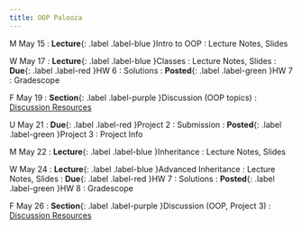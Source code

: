 ```yaml
---
title: OOP Palooza
---
```


M May 15
: **Lecture**{: .label .label-blue }Intro to OOP
  : Lecture Notes, Slides

W May 17
: **Lecture**{: .label .label-blue }Classes
  : Lecture Notes, Slides
: **Due**{: .label .label-red }HW 6
  : Solutions
: **Posted**{: .label .label-green }HW 7
  : Gradescope

F May 19
: **Section**{: .label .label-purple }Discussion (OOP topics)
  : [Discussion Resources](https://drive.google.com/drive/folders/1TBOqhuq2-JFEcW0KNkbnC6UXtpGUsATe)

U May 21
: **Due**{: .label .label-red }Project 2
  : Submission
: **Posted**{: .label .label-green }Project 3
  : Project Info


M May 22
: **Lecture**{: .label .label-blue }Inheritance
  : Lecture Notes, Slides

W May 24
: **Lecture**{: .label .label-blue }Advanced Inheritance
  : Lecture Notes, Slides
: **Due**{: .label .label-red }HW 7
  : Solutions
: **Posted**{: .label .label-green }HW 8
  : Gradescope

F May 26
: **Section**{: .label .label-purple }Discussion (OOP, Project 3)
  : [Discussion Resources](https://drive.google.com/drive/folders/1TBOqhuq2-JFEcW0KNkbnC6UXtpGUsATe)
